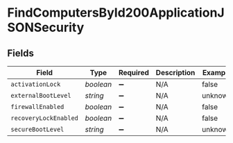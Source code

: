 # FindComputersById200ApplicationJSONSecurity


## Fields

| Field                 | Type                  | Required              | Description           | Example               |
| --------------------- | --------------------- | --------------------- | --------------------- | --------------------- |
| `activationLock`      | *boolean*             | :heavy_minus_sign:    | N/A                   | false                 |
| `externalBootLevel`   | *string*              | :heavy_minus_sign:    | N/A                   | unknown               |
| `firewallEnabled`     | *boolean*             | :heavy_minus_sign:    | N/A                   | false                 |
| `recoveryLockEnabled` | *boolean*             | :heavy_minus_sign:    | N/A                   | false                 |
| `secureBootLevel`     | *string*              | :heavy_minus_sign:    | N/A                   | unknown               |